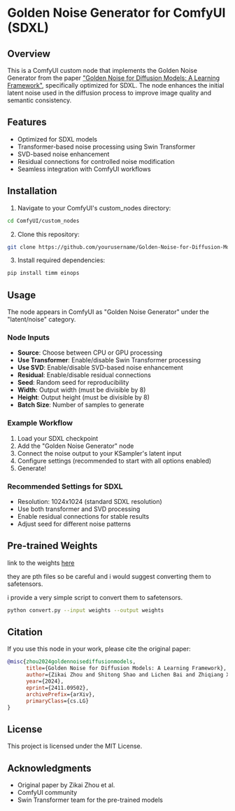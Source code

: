 # Golden Noise Generator for ComfyUI (SDXL)

## Overview

This is a ComfyUI custom node that implements the Golden Noise Generator from the paper ["Golden Noise for Diffusion Models: A Learning Framework"](https://arxiv.org/abs/2411.09502), specifically optimized for SDXL. The node enhances the initial latent noise used in the diffusion process to improve image quality and semantic consistency.

## Features

- Optimized for SDXL models
- Transformer-based noise processing using Swin Transformer
- SVD-based noise enhancement
- Residual connections for controlled noise modification
- Seamless integration with ComfyUI workflows

## Installation

1. Navigate to your ComfyUI's custom_nodes directory:
```bash
cd ComfyUI/custom_nodes
```

2. Clone this repository:
```bash
git clone https://github.com/yourusername/Golden-Noise-for-Diffusion-Models
```

3. Install required dependencies:
```bash
pip install timm einops
```

## Usage

The node appears in ComfyUI as "Golden Noise Generator" under the "latent/noise" category.

### Node Inputs
- **Source**: Choose between CPU or GPU processing
- **Use Transformer**: Enable/disable Swin Transformer processing
- **Use SVD**: Enable/disable SVD-based noise enhancement
- **Residual**: Enable/disable residual connections
- **Seed**: Random seed for reproducibility
- **Width**: Output width (must be divisible by 8)
- **Height**: Output height (must be divisible by 8)
- **Batch Size**: Number of samples to generate

### Example Workflow
1. Load your SDXL checkpoint
2. Add the "Golden Noise Generator" node
3. Connect the noise output to your KSampler's latent input
4. Configure settings (recommended to start with all options enabled)
5. Generate!

### Recommended Settings for SDXL
- Resolution: 1024x1024 (standard SDXL resolution)
- Use both transformer and SVD processing
- Enable residual connections for stable results
- Adjust seed for different noise patterns

## Pre-trained Weights

link to the weights [here](https://drive.google.com/drive/folders/1Z0wg4HADhpgrztyT3eWijPbJJN5Y2jQt)

they are pth files so be careful and i would suggest converting them to safetensors.

i provide a very simple script to convert them to safetensors.
```bash
python convert.py --input weights --output weights
```

## Citation

If you use this node in your work, please cite the original paper:

```bibtex
@misc{zhou2024goldennoisediffusionmodels,
      title={Golden Noise for Diffusion Models: A Learning Framework}, 
      author={Zikai Zhou and Shitong Shao and Lichen Bai and Zhiqiang Xu and Bo Han and Zeke Xie},
      year={2024},
      eprint={2411.09502},
      archivePrefix={arXiv},
      primaryClass={cs.LG}
}
```

## License

This project is licensed under the MIT License.

## Acknowledgments

- Original paper by Zikai Zhou et al.
- ComfyUI community
- Swin Transformer team for the pre-trained models
